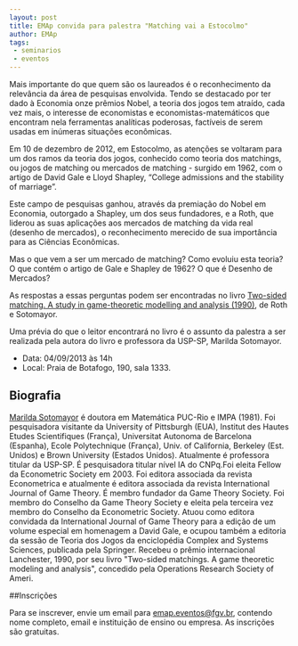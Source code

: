 ```yaml
---
layout: post
title: EMAp convida para palestra "Matching vai a Estocolmo"
author: EMAp
tags:
 - seminarios
 - eventos
---
```


Mais importante do que quem são os laureados é o reconhecimento da
relevância da área de pesquisas envolvida. Tendo se destacado por ter
dado à Economia onze prêmios Nobel, a teoria dos jogos tem atraído,
cada vez mais, o interesse de economistas e economistas-matemáticos
que encontram nela ferramentas analíticas poderosas, factíveis de
serem usadas em inúmeras situações econômicas.

Em 10 de dezembro de 2012, em Estocolmo, as atenções se voltaram para
um dos ramos da teoria dos jogos, conhecido como teoria dos matchings,
ou jogos de matching ou mercados de matching - surgido em 1962, com o
artigo de David Gale e Lloyd Shapley, “College admissions and the
stability of marriage”.

Este campo de pesquisas ganhou, através da premiação do Nobel em
Economia, outorgado a Shapley, um dos seus fundadores, e a Roth, que
liderou as suas aplicações aos mercados de matching da vida real
(desenho de mercados), o reconhecimento merecido de sua importância
para as Ciências Econômicas.

Mas o que vem a ser um mercado de matching? Como evoluiu esta teoria?
O que contém o artigo de Gale e Shapley de 1962? O que é Desenho de
Mercados?

As respostas a essas perguntas podem ser encontradas no livro
[Two-sided matching. A study in game-theoretic modelling and analysis (1990)](http://www.cambridge.org/9780521437882),
de Roth e Sotomayor.

Uma prévia do que o leitor encontrará no livro é o assunto da palestra
a ser realizada pela autora do livro e professora da USP-SP, Marilda
Sotomayor.

- Data: 04/09/2013 às 14h
- Local: Praia de Botafogo, 190, sala 1333.

## Biografia

[Marilda Sotomayor](http://lattes.cnpq.br/6641728572790381) é doutora
em Matemática PUC-Rio e IMPA (1981). Foi pesquisadora visitante da
University of Pittsburgh (EUA), Institut des Hautes Etudes
Scientifiques (França), Universitat Autonoma de Barcelona (Espanha),
Ecole Polytechnique (França), Univ. of California, Berkeley
(Est. Unidos) e Brown University (Estados Unidos). Atualmente é
professora titular da USP-SP. É pesquisadora titular nível IA do
CNPq.Foi eleita Fellow da Econometric Society em 2003. Foi editora
associada da revista Econometrica e atualmente é editora associada da
revista International Journal of Game Theory. É membro fundador da
Game Theory Society. Foi membro do Conselho da Game Theory Society e
eleita pela terceira vez membro do Conselho da Econometric
Society. Atuou como editora convidada da International Journal of Game
Theory para a edição de um volume especial em homenagem a David Gale,
e ocupou também a editoria da sessão de Teoria dos Jogos da
enciclopédia Complex and Systems Sciences, publicada pela
Springer. Recebeu o prêmio internacional Lanchester, 1990, por seu
livro "Two-sided matchings. A game theoretic modeling and analysis",
concedido pela Operations Research Society of Ameri.

##Inscrições

Para se inscrever, envie um email para <emap.eventos@fgv.br>, contendo
nome completo, email e instituição de ensino ou empresa. As inscrições
são gratuitas.
